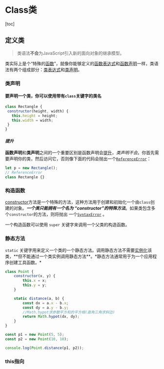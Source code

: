 # Class类

[toc]

## 定义类

>  类语法**不会**为JavaScript引入新的面向对象的继承模型。 

 类实际上是个“特殊的[函数](https://developer.mozilla.org/zh-CN/docs/Web/JavaScript/Reference/Functions)”，就像你能够定义的[函数表达式](https://developer.mozilla.org/zh-CN/docs/Web/JavaScript/Reference/Operators/function)和[函数声明](https://developer.mozilla.org/zh-CN/docs/Web/JavaScript/Reference/Statements/function)一样，类语法有两个组成部分：[类表达式](https://developer.mozilla.org/zh-CN/docs/Web/JavaScript/Reference/Operators/class)和[类声明](https://developer.mozilla.org/zh-CN/docs/Web/JavaScript/Reference/Statements/class)。 

### **类声明**

#### 要声明一个类，你可以使用带有`class`关键字的类名 

 ```javascript
class Rectangle {
  constructor(height, width) {
    this.height = height;
    this.width = width;
  }
}
 ```

#### *提升*

 **函数声明**和**类声明**之间的一个重要区别是函数声明会[提升](https://developer.mozilla.org/en-US/docs/Glossary/Hoisting)，*类声明不会*。你首先需要声明你的类，然后访问它，否则像下面的代码会抛出一个[`ReferenceError`](https://developer.mozilla.org/zh-CN/docs/Web/JavaScript/Reference/Global_Objects/ReferenceError)： 

```javascript
let p = new Rectangle(); 
// ReferenceError
class Rectangle {}
```

### **构造函数**

[constructor](https://developer.mozilla.org/en-US/docs/Web/JavaScript/Reference/Classes/constructor)方法是一个特殊的方法，这种方法用于创建和初始化一个由`class`创建的对象。***一个类只能拥有一个名为 “constructor”的特殊方法***。如果类包含多个`constructor`的方法，则将抛出 一个[`SyntaxError`](https://developer.mozilla.org/zh-CN/docs/Web/JavaScript/Reference/Global_Objects/SyntaxError) 。

一个构造函数可以使用 `super` 关键字来调用一个父类的构造函数。

### **静态方法**

 `static` 关键字用来定义一个类的一个静态方法。调用静态方法不需要[实例化](https://developer.mozilla.org/zh-CN/docs/Web/JavaScript/Introduction_to_Object-Oriented_JavaScript#The_object_(class_instance))该类，**但不能通过一个类实例调用静态方法**。*静态方法通常用于为一个应用程序创建工具函数。* 

```javascript
class Point {
    constructor(x, y) {
        this.x = x;
        this.y = y;
    }

    static distance(a, b) {
        const dx = a.x - b.x;
        const dy = a.y - b.y;
        //Math.hypot求参数平方和的平方根(直角三角求斜边)
        return Math.hypot(dx, dy);
    }
}

const p1 = new Point(5, 5);
const p2 = new Point(10, 10);

console.log(Point.distance(p1, p2));
```

### **this指向**